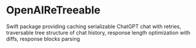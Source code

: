 # OpenAIReTreeable

Swift package providing caching serializable ChatGPT chat with retries, traversable tree structure of chat history, response length optimization with diffs, response blocks parsing
